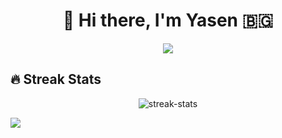<h1 align="center">👋 Hi there, I'm Yasen 🇧🇬  </h1>
<p align="center">
  <img src="https://readme-typing-svg.demolab.com/?lines=Full+Stack+Web+Developer&center=true&width=500&height=40">
</p>
  
## 🔥 Streak Stats
<p align="center"> <img src="https://streak-stats.demolab.com/?user=blancpain&theme=tokyonight" alt="streak-stats" /> </p>

![](https://komarev.com/ghpvc/?username=blancpain)

